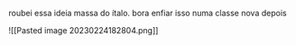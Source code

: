 roubei essa ideia massa do ítalo. bora enfiar isso numa classe nova depois

![[Pasted image 20230224182804.png]]

